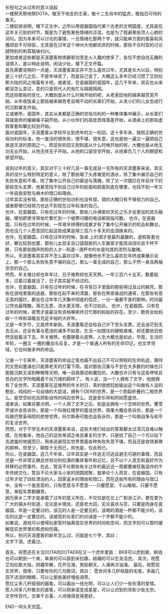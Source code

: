 长短句之从过年的意义说起  
一楼祭天祭地祭DOTA，敬天干地支的壬寅，敬十二生肖中的猛虎，敬指日可待的春天。    
二楼前排说明，楼下正文中，之所以用瓷器国指代某个古老的文明国度，尤其是在这年关已到的时节，既是为了避免某些情绪的泛滥，也是为了规避某些顶人心肺的词句。因为本来可以讨论的事情，一旦情绪化那两个字，就只能单方面的报喜和风雅颂且不可辩驳，尤其是在过年这个神州大地都欢庆的时候，那些不合时宜的讨论就特别的刺耳聒噪扫兴。  
更加或者这些都是天涯墨客修炼僻邪剑至走火入魔的想多了，各位不想自找无趣的请慎入，是以特此说明，闲话少扯，楼下正文开篇。  
首先需要说明的一点是，天涯墨客其实并不怎么喜欢过年，尤其是长大以后，特别是三十好几之后，不是年味变了，而是自己变了，大概这么多年已经习惯了艾则拉斯大陆的风之喧嚣有关吧。或者说，在瓷器国的瓷国年，这几千年来，其实也从来都没怎么变过，变的只是现代人的匆忙与隔膜隔阂。  
而这些那些的变化，大概到底从什么时候开始的呢，从老家田地的越来越荒芜开始，从年夜饭桌上那些越来越苍老且喝不动的长辈们开始，从发小们的儿女忽成行的沉默寡言开始。  
又或者所，瓷国年，其实从来都是正确的世俗功利的一种集体集中展示，从长辈们耳提面命的催婚催子嗣开始，从小伙伴们的高低贵贱落差开始，从酒桌上的那些虚假客套和攀比较劲开始。  
面对瓷国年，天涯墨客从学校毕业到虎年的又一轮回，这十多年来，按照正确的世俗功利的标准，他一直活的很失败，很不堪，很失意，这也是他一遍又一遍把自己放逐天涯的原因之一。而这些轮回又到到底从什么时候开始的呢，大概也是从他无功无业开始，从他无伴无子开始，从他的口袋空空开始，从他辜负几个人的期望和厚望开始。

说到过年的意义，其实对于三十好几且一事无成且一无所有的天涯墨客来说，其实真的没什么特别特定的意义，除了那些喝了头疼难受的酒水，除了集中展示自己的失败失意和不堪，除了集中公开自己的窘迫与落魄，除了又一次摆烂在年前许下的那些空头支票，他甚至找不到自己过年的脸面和颜面到底在哪里，也找不到一年又一年自我安慰与麻木的借口和理由。  
过年其实没有错，那些正确的世俗功利也没有错，错的大概只有不够努力的自己，或者即使已经努力也达不到现在过年标准的自己。  
也许，在瓷器国，只有在过年的时候，那些儿孙满堂的天伦之乐才会更加的其乐融融，哪怕即使寻常匆忙繁忙到一个嘘寒问暖的电话都屈指可数。
也许，在瓷器国，只有在过年的时候，一年艰辛拼搏的成果才有了集中公开展示的机会和舞台，而也没几个人愿意回忆起这些成果是用三百六十多天的血泪换来的。  
也许，在瓷器国，只有在过年的时候，饭桌 上的酒才是最烈最酸的，虚假客套也好，攀比较劲也罢，那些儿女双全且口袋鼓胀的人生赢家才能高谈阔论且千杯不醉，只有那些随声附和的人才--知道--酒杯中的水是何其的浓烈与酸辣。  
所以，天涯墨客其实并不怎么喜欢过年，就像他也不怎么喜欢在年终成果展示会上，那一个那么失败失意不堪的自己，那么一事无成的自己，那么孑然一身且两袖空空的自己。  
然而，年关难过却也年年过，日子难熬却也天天熬。一年三百六十五天，数着挺多，过着过着就没了，日子其实挺不经过的。    
也许，在瓷器国，只有在过年的时候，在寻常日子里面的那些得过且过的躺凭，那些在游戏里面的逃避，那些在起不来的清晨，那些在熬夜奋战的通宵，在那些有意无意的摆烂，都会在过年年几天集中彻底的偿还，一分一毫都不差的那种。时间最公凭也最残酷，落花无意，流水更无情，也不过如此。 
也许，在瓷器国，只有在过年的时候，夜莺才是最没有资格嘲笑终日忙碌的蚂蚁的存在。至少，勤劳会给蚂蚁一个祥和温暖且充足丰裕的大好年。  
又是一年岁尽，又是虎年新到，天涯墨客还会给自己许下空头支票，还会迷茫到无去无从，还会有事与愿违的诸多不如意。生活一如既往的硬核艰难，却还要依旧依然坚挺着活下去，年关难熬，也要硬着头皮熬。人生大概也是如此，毕竟，生活的年轮，一圈又 一圈的叠加与反复，才是一个普通人所有的生命印记，也文学领域，它也叫做多舛的命运。  

又是一个壬寅年，天涯墨客的命运之笔也画不出自己不可以预祝的生命轨迹，期待的文思如墨涌也只能靠老天的打雷下雨，面对那些沉重与不甘在大多数的时候也只能能沉默无语到睁眼等天明，唯一自我感动和魔怔的，大概也许只有与这些啰嗦且苍白的文字所暗藏着千丝万缕的羁绊了。 
有人说，当一个人拥有了文字，他就拥有了全世界。天涯墨客在这难熬的年关时日，真的很想怼脸输出这个叫做有人说的憨批，纯纯的一句自嗨的大屁话，拥有个DER的世界，是一个割裂折叠的二相世界么，是空空如也且顾影自怜的纯白世界么，还是安乐祥和的如愿盛世。  
或者说，如果非要点明，一个人用了文字之后，到底会拥有一个怎样的世界。曹雪芹或许会告诉你，那是一个叫做红楼梦的童话世界。雨果大概会告诉你，那是一个叫做巴黎圣母院的悲惨世界。托尔斯泰可能也会告诉你，那是一个叫做战争与和平的复活世界。  
然而，对于不学无术的天涯墨客来说，这些大佬们给出的答案都太过深沉且难以触摸，在他看来，他自己的这些单调乏味且重复的文字，只是给了自己一个可以钻下去遮羞的地缝而已，用来逃避现实世界里面各种失败失意不堪，而且还是收效甚微的那种。但至少，聊胜于无而已，却也是，仅此而已。  
所以，在瓷器国，这几千年来，过年其实是一件逃无可逃且避无可避的事情，而且还是一件非常正确且世俗功利拉满的集体事件和记忆，且不以个人意志和喜好作为转移的必然事件。在此，暂且不论那些有关过年的最近这一周都要被狂轰滥炸的千年传统文化，暂且不论大家与小家的团圆团聚，就单论个人而言，在瓷器国，只有过年才给了四处漂泊的人，回家返乡的理由和借口，而在这些所有的理由与借口中，没有一个是恶意的，只有愿意与不愿意----只要愿意，千山难阻，只要不愿意，单程车票都嫌贵。  
因为家乡二字才是承载了过年的意义所在，不仅仅是在北上广和浙江沪，更在更为广大的镇乡村街道，无论是乡情怯，还是老大回，无论喜欢与否，只要是肉身在瓷器国，年是一定要过的，该见的人是一定要见的，该喝的酒是一杯都不能少的，该庄的比是一定要庄的，该接受的长辈们的训诫是一个字都不能少的。  
如果说，游戏可以使得玩家暂时抽离现实世界的时间和空间，而文字则可以暂时缓解现实世界里的焦虑和伤痛。  
所以，别问天涯墨客的新年怎么过，问就是七个字，其曰：  
文字下酒，虎着过。

首先，祝愿还在关注DOTA的DOTAER在又一个虎年里面：
BKB可以虎到爽，刷钱也可以刷到一个爽，单身的可以舔到米拉娜，结婚的可以生龙活虎。
其次，祝愿艾则拉斯大陆，阴霾早散，花开见海，笑脸朝天，人潮再次汹涌。
最后，祝愿现实世界，借用，只要有你的几句歌词，其曰：
愿世间多几杆枯瘦的毛笔，多画几双不流泪的眼睛，可以让那些美好慢些凋零。  
愿红尘多几杆瘦弱的画笔，可以画出一线光明，可以让人们少一些失落的爱情。  
愿人间多几杆敢言的直笔，可以把承诺变成星星，可以让迟到的背影少些无奈。  
文字传百代，文章千古事，人间值得变得更好。  

END--仰头天空蓝。